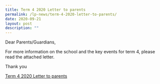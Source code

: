 ```yaml
---
title: Term 4 2020 Letter to parents
permalink: /lp-news/term-4-2020-letter-to-parents/
date: 2020-09-21
layout: post
description: ""
---
```

Dear Parents/Guardians,

For more information on the school and the key events for term 4, please read the attached letter.

Thank you

[Term 4 2020 Letter to parents](/files/Term-4-2020-Letter-to-parents.pdf)